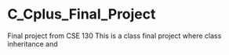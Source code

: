 # C_Cplus_Final_Project
Final project from CSE 130
This is a class final project where class inheritance and 
